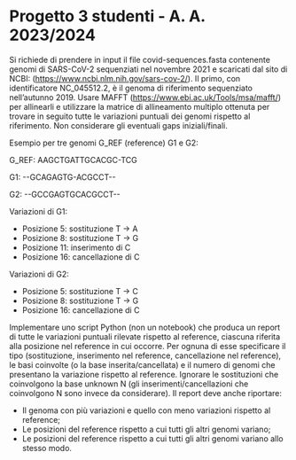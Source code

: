 # Progetto 3 studenti - A. A. 2023/2024

Si richiede di prendere in input il file covid-sequences.fasta contenente genomi di SARS-CoV-2 sequenziati nel novembre 2021 e scaricati dal sito di NCBI: (https://www.ncbi.nlm.nih.gov/sars-cov-2/). 
Il primo, con identificatore NC_045512.2, è il genoma di riferimento sequenziato nell’autunno 2019. Usare MAFFT (https://www.ebi.ac.uk/Tools/msa/mafft/) per allinearli e utilizzare la matrice di allineamento multiplo ottenuta per trovare in seguito tutte le variazioni puntuali dei genomi rispetto al riferimento. Non considerare gli eventuali gaps iniziali/finali.

Esempio per tre genomi G_REF (reference) G1 e G2:


G_REF: AAGCTGATTGCACGC-TCG


G1: --GCAGAGTG-ACGCCT--


G2: --GCCGAGTGCACGCCT--

Variazioni di G1:
* Posizione 5: sostituzione T -> A 
* Posizione 8: sostituzione T -> G 
* Posizione 11: inserimento di C 
* Posizione 16: cancellazione di C


Variazioni di G2:
* Posizione 5: sostituzione T -> C 
* Posizione 8: sostituzione T -> G
* Posizione 16: cancellazione di C
  
Implementare uno script Python (non un notebook) che produca un report di tutte le variazioni puntuali rilevate rispetto al reference, ciascuna riferita alla posizione nel reference in cui occorre. Per ognuna di esse specificare il tipo (sostituzione, inserimento nel reference, cancellazione nel reference), le basi coinvolte (o la base inserita/cancellata) e il numero di genomi che presentano la variazione rispetto al reference. Ignorare le sostituzioni che coinvolgono la base unknown N (gli inserimenti/cancellazioni che coinvolgono N sono invece da considerare). Il report deve anche riportare:
* Il genoma con più variazioni e quello con meno variazioni rispetto al reference;
* Le posizioni del reference rispetto a cui tutti gli altri genomi variano;
* Le posizioni del reference rispetto a cui tutti gli altri genomi variano allo stesso modo.

